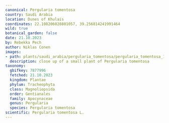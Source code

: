 ```yaml
---
canonical: Pergularia tomentosa
country: Saudi Arabia
location: Dunes of Khulais
coordinates: 22.108206028801057, 39.256814241991464
wild: true
botanical_garden: false
date: 21.10.2023
by: Rebekka Pech
author: Niklas Conen
images:
- path: plants/saudi_arabia/pergularia_tomentosa/pergularia_tomentosa_1.jpg
  description: close up of a small plant of Pergularia tomentosa
taxonomy:
  gbifkey: 7877996
  fetched: 21.10.2023
  kingdom: Plantae
  phylum: Tracheophyta
  class: Magnoliopsida
  order: Gentianales
  family: Apocynaceae
  genus: Pergularia
  species: Pergularia tomentosa
scientific: Pergularia tomentosa L.
---
```

